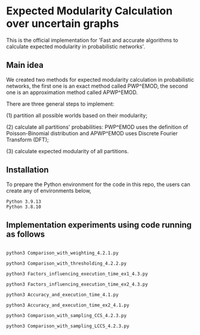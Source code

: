 # Expected Modularity Calculation over uncertain graphs

This is the official implementation for 'Fast and accurate algorithms to calculate expected modularity in probabilistic networks'.

## Main idea

We created two methods for expected modularity calculation in probabilistic networks, the first one is an exact method called PWP^EMOD, the second one is an approximation method called APWP^EMOD.

There are three general steps to implement:

(1) partition all possible worlds based on their modularity;

(2) calculate all partitions' probabilities: PWP^EMOD uses the definition of Poisson-Binomial distribution and APWP^EMOD uses Discrete Fourier Transform (DFT);

(3) calculate expected modularity of all partitions.

## Installation

To prepare the Python environment for the code in this repo, the users can create any of environments below,

```
Python 3.9.13
Python 3.8.10
```
## Implementation experiments using code running as follows


```

python3 Comparison_with_weighting_4.2.1.py

python3 Comparison_with_thresholding_4.2.2.py

python3 Factors_influencing_execution_time_ex1_4.3.py

python3 Factors_influencing_execution_time_ex2_4.3.py

python3 Accuracy_and_execution_time_4.1.py

python3 Accuracy_and_execution_time_ex2_4.1.py

python3 Comparison_with_sampling_CCS_4.2.3.py

python3 Comparison_with_sampling_LCCS_4.2.3.py

```




